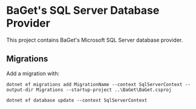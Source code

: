 # BaGet's SQL Server Database Provider

This project contains BaGet's Microsoft SQL Server database provider.

## Migrations

Add a migration with:

```
dotnet ef migrations add MigrationName --context SqlServerContext --output-dir Migrations --startup-project ..\BaGet\BaGet.csproj

dotnet ef database update --context SqlServerContext
```
